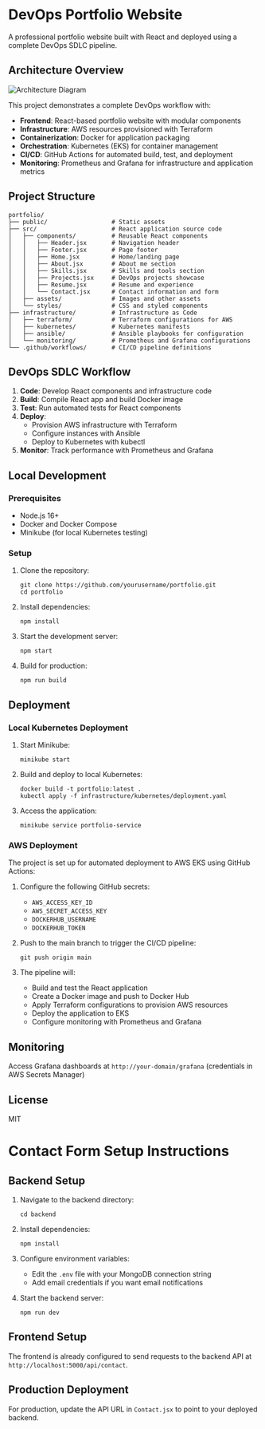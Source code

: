 # DevOps Portfolio Website

A professional portfolio website built with React and deployed using a complete DevOps SDLC pipeline.

## Architecture Overview

![Architecture Diagram](https://via.placeholder.com/800x400?text=Portfolio+Architecture+Diagram)

This project demonstrates a complete DevOps workflow with:

- **Frontend**: React-based portfolio website with modular components
- **Infrastructure**: AWS resources provisioned with Terraform
- **Containerization**: Docker for application packaging
- **Orchestration**: Kubernetes (EKS) for container management
- **CI/CD**: GitHub Actions for automated build, test, and deployment
- **Monitoring**: Prometheus and Grafana for infrastructure and application metrics

## Project Structure

```
portfolio/
├── public/                  # Static assets
├── src/                     # React application source code
│   ├── components/          # Reusable React components
│   │   ├── Header.jsx       # Navigation header
│   │   ├── Footer.jsx       # Page footer
│   │   ├── Home.jsx         # Home/landing page
│   │   ├── About.jsx        # About me section
│   │   ├── Skills.jsx       # Skills and tools section
│   │   ├── Projects.jsx     # DevOps projects showcase
│   │   ├── Resume.jsx       # Resume and experience
│   │   └── Contact.jsx      # Contact information and form
│   ├── assets/              # Images and other assets
│   └── styles/              # CSS and styled components
├── infrastructure/          # Infrastructure as Code
│   ├── terraform/           # Terraform configurations for AWS
│   ├── kubernetes/          # Kubernetes manifests
│   ├── ansible/             # Ansible playbooks for configuration
│   └── monitoring/          # Prometheus and Grafana configurations
└── .github/workflows/       # CI/CD pipeline definitions
```

## DevOps SDLC Workflow

1. **Code**: Develop React components and infrastructure code
2. **Build**: Compile React app and build Docker image
3. **Test**: Run automated tests for React components
4. **Deploy**: 
   - Provision AWS infrastructure with Terraform
   - Configure instances with Ansible
   - Deploy to Kubernetes with kubectl
5. **Monitor**: Track performance with Prometheus and Grafana

## Local Development

### Prerequisites

- Node.js 16+
- Docker and Docker Compose
- Minikube (for local Kubernetes testing)

### Setup

1. Clone the repository:
   ```
   git clone https://github.com/yourusername/portfolio.git
   cd portfolio
   ```

2. Install dependencies:
   ```
   npm install
   ```

3. Start the development server:
   ```
   npm start
   ```

4. Build for production:
   ```
   npm run build
   ```

## Deployment

### Local Kubernetes Deployment

1. Start Minikube:
   ```
   minikube start
   ```

2. Build and deploy to local Kubernetes:
   ```
   docker build -t portfolio:latest .
   kubectl apply -f infrastructure/kubernetes/deployment.yaml
   ```

3. Access the application:
   ```
   minikube service portfolio-service
   ```

### AWS Deployment

The project is set up for automated deployment to AWS EKS using GitHub Actions:

1. Configure the following GitHub secrets:
   - `AWS_ACCESS_KEY_ID`
   - `AWS_SECRET_ACCESS_KEY`
   - `DOCKERHUB_USERNAME`
   - `DOCKERHUB_TOKEN`

2. Push to the main branch to trigger the CI/CD pipeline:
   ```
   git push origin main
   ```

3. The pipeline will:
   - Build and test the React application
   - Create a Docker image and push to Docker Hub
   - Apply Terraform configurations to provision AWS resources
   - Deploy the application to EKS
   - Configure monitoring with Prometheus and Grafana

## Monitoring

Access Grafana dashboards at `http://your-domain/grafana` (credentials in AWS Secrets Manager)

## License

MIT
# Contact Form Setup Instructions

## Backend Setup
1. Navigate to the backend directory:
   ```
   cd backend
   ```

2. Install dependencies:
   ```
   npm install
   ```

3. Configure environment variables:
   - Edit the `.env` file with your MongoDB connection string
   - Add email credentials if you want email notifications

4. Start the backend server:
   ```
   npm run dev
   ```

## Frontend Setup
The frontend is already configured to send requests to the backend API at `http://localhost:5000/api/contact`.

## Production Deployment
For production, update the API URL in `Contact.jsx` to point to your deployed backend.